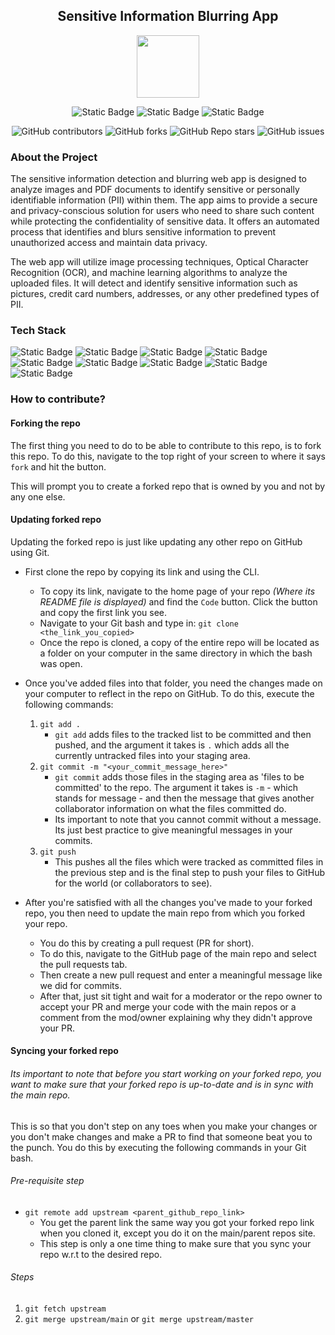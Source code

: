 <div align='center'>

## Sensitive Information Blurring App

<img src='https://github.com/upes-open/Git-WorkShop/assets/101355193/b9315c8e-5aaa-438e-ab5a-48b25571dc90' width=100>

![Static Badge](https://img.shields.io/badge/Discord-202020?logo=discord&logoColor=%235865F2&link=http%3A%2F%2Fdiscord.gg%2F2rnWsvkX)    ![Static Badge](https://img.shields.io/badge/Twitter-202020?logo=twitter&logoColor=%231DA1F2&link=https%3A%2F%2Ftwitter.com%2FUpesOpen)    ![Static Badge](https://img.shields.io/badge/Instagram-202020?logo=instagram&logoColor=%23E4405F&link=https%3A%2F%2Fwww.instagram.com%2Fupesopen_%2F)



![GitHub contributors](https://img.shields.io/github/contributors/upes-open/OSoC-Sensitive-Information-Blurring-App.git)
![GitHub forks](https://img.shields.io/github/forks/upes-open/OSoC-Sensitive-Information-Blurring-App)
![GitHub Repo stars](https://img.shields.io/github/stars/upes-open/OSoC-Sensitive-Information-Blurring-App)
![GitHub issues](https://img.shields.io/github/issues/upes-open/OSoC-Sensitive-Information-Blurring-App)

</div>

### About the Project
The sensitive information detection and blurring web app is designed to analyze images and PDF documents to identify sensitive or personally identifiable information (PII) within them. The app aims to provide a secure and privacy-conscious solution for users who need to share such content while protecting the confidentiality of sensitive data. It offers an automated process that identifies and blurs sensitive information to prevent unauthorized access and maintain data privacy.

The web app will utilize image processing techniques, Optical Character Recognition (OCR), and machine learning algorithms to analyze the uploaded files. It will detect and identify sensitive information such as pictures, credit card numbers, addresses, or any other predefined types of PII.


### Tech Stack

![Static Badge](https://img.shields.io/badge/NodeJS-101010?logo=nodedotjs&logoColor=%23339933)    ![Static Badge](https://img.shields.io/badge/MongoDB-101010?logo=mongodb&logoColor=%2347A248)    ![Static Badge](https://img.shields.io/badge/ReactJS-101010?logo=react&logoColor=%2361DAFB)    ![Static Badge](https://img.shields.io/badge/HTML-101010?logo=html5&logoColor=%23E34F26)    ![Static Badge](https://img.shields.io/badge/JavaScript-101010?logo=javascript&logoColor=%23F7DF1E)    ![Static Badge](https://img.shields.io/badge/Python-101010?logo=python&logoColor=%233776AB)    ![Static Badge](https://img.shields.io/badge/Firebase-101010?logo=firebase&logoColor=%23FFCA28)    ![Static Badge](https://img.shields.io/badge/OpenCV-101010?logo=opencv&logoColor=%235C3EE8)    ![Static Badge](https://img.shields.io/badge/TensorFlow-101010?logo=tensorflow&logoColor=%23FF6F00)



### How to contribute?
#### Forking the repo
The first thing you need to do to be able to contribute to this repo, is to fork this repo. To do this, navigate to the top right of your screen to where it says `fork` and hit the button.

This will prompt you to create a forked repo that is owned by you and not by any one else.

#### Updating forked repo
Updating the forked repo is just like updating any other repo on GitHub using Git.

- First clone the repo by copying its link and using the CLI.
    - To copy its link, navigate to the home page of your repo *(Where its README file is displayed)* and find the `Code` button. Click the button and copy the first link you see.
    - Navigate to your Git bash and type in:
    `git clone <the_link_you_copied>`
    - Once the repo is cloned, a copy of the entire repo will be located as a folder on your computer in the same directory in which the bash was open.

- Once you've added files into that folder, you need the changes made on your computer to reflect in the repo on GitHub. To do this, execute the following commands:

    1. `git add .`
        - `git add` adds files to the tracked list to be committed and then pushed, and the argument it takes is `.` which adds all the currently untracked files into your staging area.
    2. `git commit -m "<your_commit_message_here>"`
        - `git commit` adds those files in the staging area as 'files to be committed' to the repo. The argument it takes is `-m` - which stands for message - and then the message that gives another collaborator information on what the files committed do.
        - Its important to note that you cannot commit without a message. Its just best practice to give meaningful messages in your commits.
    3. `git push`
        - This pushes all the files which were tracked as committed files in the previous step and is the final step to push your files to GitHub for the world (or collaborators to see).

- After you're satisfied with all the changes you've made to your forked repo, you then need to update the main repo from which you forked your repo.
    - You do this by creating a pull request (PR for short).
    - To do this, navigate to the GitHub page of the main repo and select the pull requests tab.
    - Then create a new pull request and enter a meaningful message like we did for commits.
    - After that, just sit tight and wait for a moderator or the repo owner to accept your PR and merge your code with the main repos or a comment from the mod/owner explaining why they didn't approve your PR.

#### Syncing your forked repo
###### Its important to note that before you start working on your forked repo, you want to make sure that your forked repo is up-to-date and is in sync with the main repo.
This is so that you don't step on any toes when you make your changes or you don't make changes and make a PR to find that someone beat you to the punch. You do this by executing the following commands in your Git bash.

###### Pre-requisite step
- `git remote add upstream <parent_github_repo_link>`
    - You get the parent link the same way you got your forked repo link when you cloned it, except you do it on the main/parent repos site.
    - This step is only a one time thing to make sure that you sync your repo w.r.t to the desired repo.

###### Steps
1. `git fetch upstream`
2. `git merge upstream/main` or `git merge upstream/master`
